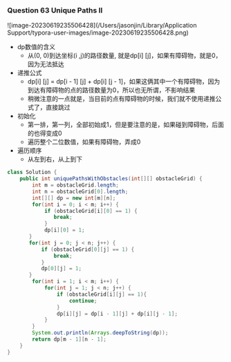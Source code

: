 ### Question 63 Unique Paths II

![image-20230619235506428](/Users/jasonjin/Library/Application Support/typora-user-images/image-20230619235506428.png)

- dp数值的含义
  - 从(0, 0)到达坐标(i ,j)的路径数量, 就是dp[i] [j]，如果有障碍物，就是0，因为无法抵达
- 递推公式
  - dp[i] [j] = dp[i - 1] [j] + dp[i] [j - 1]，如果这俩其中一个有障碍物，因为到达有障碍物的点的路径数量为0，所以也无所谓，不影响结果
  - 稍微注意的一点就是，当目前的点有障碍物的时候，我们就不使用递推公式了，直接跳过
- 初始化
  - 第一排，第一列，全部初始成1，但是要注意的是，如果碰到障碍物，后面的也得变成0
  - 遍历整个二位数值，如果有障碍物，弄成0
- 遍历顺序
  - 从左到右，从上到下

```java
class Solution {
    public int uniquePathsWithObstacles(int[][] obstacleGrid) {
        int m = obstacleGrid.length;
        int n = obstacleGrid[0].length;
        int[][] dp = new int[m][n];
        for(int i = 0; i < m; i++) {
            if (obstacleGrid[i][0] == 1) {
               break;
            }
            dp[i][0] = 1;
       }
       for(int j = 0; j < n; j++) {
           if (obstacleGrid[0][j] == 1) {
               break;
           }
           dp[0][j] = 1;
       }
        for(int i = 1; i < m; i++) {
            for(int j = 1; j < n; j++) {
                if (obstacleGrid[i][j] == 1){
                    continue;
                }
                dp[i][j] = dp[i - 1][j] + dp[i][j - 1];
            }
        }
        System.out.println(Arrays.deepToString(dp));
        return dp[m - 1][n - 1];
    }
}
```

